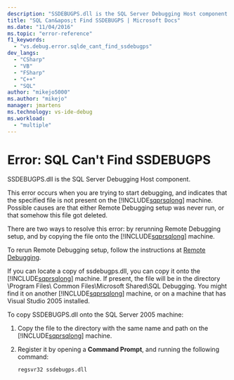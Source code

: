 ```yaml
---
description: "SSDEBUGPS.dll is the SQL Server Debugging Host component."
title: "SQL Can&apos;t Find SSDEBUGPS | Microsoft Docs"
ms.date: "11/04/2016"
ms.topic: "error-reference"
f1_keywords:
  - "vs.debug.error.sqlde_cant_find_ssdebugps"
dev_langs:
  - "CSharp"
  - "VB"
  - "FSharp"
  - "C++"
  - "SQL"
author: "mikejo5000"
ms.author: "mikejo"
manager: jmartens
ms.technology: vs-ide-debug
ms.workload:
  - "multiple"
---
```

# Error: SQL Can&#39;t Find SSDEBUGPS

SSDEBUGPS.dll is the SQL Server Debugging Host component.

This error occurs when you are trying to start debugging, and indicates that the specified file is not present on the [!INCLUDE[sqprsqlong](../debugger/includes/sqprsqlong_md.md)] machine. Possible causes are that either Remote Debugging setup was never run, or that somehow this file got deleted.

There are two ways to resolve this error: by rerunning Remote Debugging setup, and by copying the file onto the [!INCLUDE[sqprsqlong](../debugger/includes/sqprsqlong_md.md)] machine.

To rerun Remote Debugging setup, follow the instructions at [Remote Debugging](../debugger/remote-debugging.md).

If you can locate a copy of ssdebugps.dll, you can copy it onto the [!INCLUDE[sqprsqlong](../debugger/includes/sqprsqlong_md.md)] machine. If present, the file will be in the directory \Program Files\ Common Files\Microsoft Shared\SQL Debugging. You might find it on another [!INCLUDE[sqprsqlong](../debugger/includes/sqprsqlong_md.md)] machine, or on a machine that has Visual Studio 2005 installed.

To copy SSDEBUGPS.dll onto the SQL Server 2005 machine:

1. Copy the file to the directory with the same name and path on the [!INCLUDE[sqprsqlong](../debugger/includes/sqprsqlong_md.md)] machine.

2. Register it by opening a **Command Prompt**, and running the following command:

    ```cmd
    regsvr32 ssdebugps.dll
    ```
